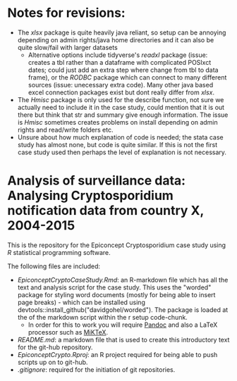 # Notes for revisions: 

- The *xlsx* package is quite heavily java reliant, so setup can be annoying depending on admin rights/java home directories and it can also be quite slow/fail with larger datasets 
  - Alternative options include tidyverse's *readxl* package (issue: creates a tbl rather than a dataframe with complicated POSIxct dates; could just add an extra step where change from tbl to data frame), or the *RODBC* package which can connect to many different sources (issue: unecessary extra code). Many other java based excel connection packages exist but dont really differ from *xlsx*. 
- The *Hmisc* package is only used for the describe function, not sure we actually need to include it in the case study, could mention that it is out there but think that str and summary give enough information. The issue is *Hmisc* sometimes creates problems on install depending on admin rights and read/write folders etc. 
- Unsure about how much explanation of code is needed; the stata case study has almost none, but code is quite similar. If this is not the first case study used then perhaps the level of explanation is not necessary. 




# Analysis of surveillance data: Analysing Cryptosporidium notification data from country X, 2004-2015

This is the repository for the Epiconcept Cryptosporidium case study using *R* statistical programming software. 

The following files are included: 

- *EpiconceptCryptoCaseStudy.Rmd*: an R-markdown file which has all the text and analysis script for the case study. This uses the "worded" package for styling word documents (mostly for being able to insert page breaks) - which can be installed using devtools::install_github("davidgohel/worded"). The package is loaded at the of the markdown script within the r setup code-chunk.
  - In order for this to work you will require [Pandoc](https://pandoc.org/installing.html) and also a LaTeX processor such as [MiKTeX](https://miktex.org/download). 
- *README.md*: a markdown file that is used to create this introductory text for the git-hub repository. 
- *EpiconceptCrypto.Rproj*: an R project required for being able to push scripts up on to git-hub. 
- *.gitignore*: required for the initiation of git repositories. 
